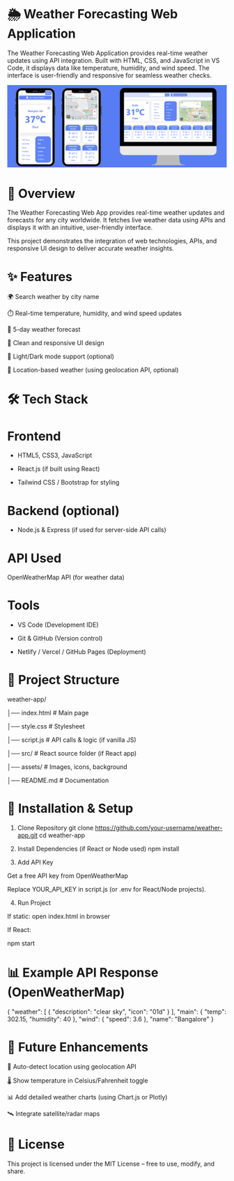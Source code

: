 # 🌦️ Weather Forecasting Web Application

The Weather Forecasting Web Application provides real-time weather updates using API integration. Built with HTML, CSS, and JavaScript in VS Code, it displays data like temperature, humidity, and wind speed. The interface is user-friendly and responsive for seamless weather checks.

![image alt](https://github.com/MohammedNawaz07/Weather_Forecasting_Web_Application/blob/623eb8c0fb6e89355015b150c40773a4f2d73ab9/weather-app-image.png)

# 📌 Overview

The Weather Forecasting Web App provides real-time weather updates and forecasts for any city worldwide. It fetches live weather data using APIs and displays it with an intuitive, user-friendly interface.

This project demonstrates the integration of web technologies, APIs, and responsive UI design to deliver accurate weather insights.


# ✨ Features

🌍 Search weather by city name

⏱️ Real-time temperature, humidity, and wind speed updates

📅 5-day weather forecast

🎨 Clean and responsive UI design

🌙 Light/Dark mode support (optional)

📍 Location-based weather (using geolocation API, optional)


# 🛠️ Tech Stack

# Frontend

* HTML5, CSS3, JavaScript

* React.js (if built using React)

* Tailwind CSS / Bootstrap for styling

# Backend (optional)

* Node.js & Express (if used for server-side API calls)

# API Used

OpenWeatherMap API
 (for weather data)

# Tools

* VS Code (Development IDE)

* Git & GitHub (Version control)

* Netlify / Vercel / GitHub Pages (Deployment)


# 📂 Project Structure

weather-app/

│── index.html             # Main page

│── style.css              # Stylesheet

│── script.js              # API calls & logic (if vanilla JS)

│── src/                   # React source folder (if React app)

│── assets/                # Images, icons, background

│── README.md              # Documentation



# 🚀 Installation & Setup

1. Clone Repository
git clone https://github.com/your-username/weather-app.git
cd weather-app

2. Install Dependencies (if React or Node used)
npm install

3. Add API Key

Get a free API key from OpenWeatherMap

Replace YOUR_API_KEY in script.js (or .env for React/Node projects).

4. Run Project

If static: open index.html in browser

If React:

npm start


# 📊 Example API Response (OpenWeatherMap)

{
  "weather": [
    { "description": "clear sky", "icon": "01d" }
  ],
  "main": {
    "temp": 302.15,
    "humidity": 40
  },
  "wind": {
    "speed": 3.6
  },
  "name": "Bangalore"
}



# 📌 Future Enhancements

📍 Auto-detect location using geolocation API

🌡️ Show temperature in Celsius/Fahrenheit toggle

📊 Add detailed weather charts (using Chart.js or Plotly)

🛰️ Integrate satellite/radar maps



# 📜 License

This project is licensed under the MIT License – free to use, modify, and share.









